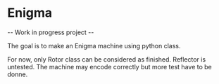# Enigma

-- Work in progress project --

The goal is to make an Enigma machine using python class.

For now, only Rotor class can be considered as finished. Reflector is untested.
The machine may encode correctly but more test have to be donne.

